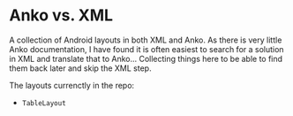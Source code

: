 # Anko vs. XML
A collection of Android layouts in both XML and Anko. 
As there is very little Anko documentation, I have found it is often easiest to search for a solution in XML and translate that to Anko... 
Collecting things here to be able to find them back later and skip the XML step.

The layouts currenctly in the repo:

+ `TableLayout`
